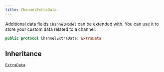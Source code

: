 ```yaml
---
title: ChannelExtraData
---
```


Additional data fields `ChannelModel` can be extended with. You can use it to store your custom data related to a channel.

``` swift
public protocol ChannelExtraData: ExtraData 
```

## Inheritance

[`ExtraData`](extra-data)
